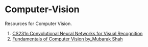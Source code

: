 # Computer-Vision

Resources for Computer Vision.

1. [CS231n Convolutional Neural Networks for Visual Recognition](http://cs231n.github.io)
2. [Fundamentals of Computer Vision by_Mubarak Shah](https://github.com/hongjun7/Computer-Vision/blob/master/materials/fundamentals%20of%20computer%20vision_Mubarak%20Shah.PDF)
